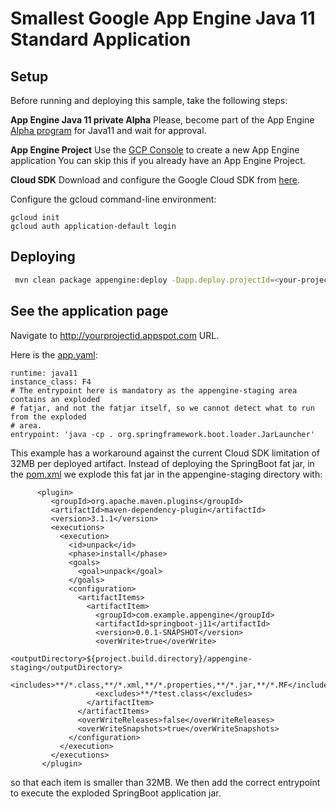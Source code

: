 # Smallest Google App Engine Java 11 Standard Application


## Setup

Before running and deploying this sample, take the following steps:

**App Engine Java 11 private Alpha** Please, become part of the App Engine [Alpha program](https://docs.google.com/forms/d/e/1FAIpQLSf5uE5eknJjFEmcVBI6sMitBU0QQ1LX_J7VrA_OTQabo6EEEw/viewform) for Java11 and wait for approval.

**App Engine Project** Use the [GCP Console](https://console.cloud.google.com/projectselector/appengine/create?lang=java) to create a new App Engine application 
You can skip this if you already have an App Engine Project.

**Cloud SDK** Download and configure the Google Cloud SDK from [here](https://cloud.google.com/sdk).

Configure the gcloud command-line environment:

```
gcloud init
gcloud auth application-default login
```


## Deploying

```bash
 mvn clean package appengine:deploy -Dapp.deploy.projectId=<your-project-id>
```

## See the application page
Navigate to http://yourprojectid.appspot.com URL.

Here is the [app.yaml](src/manin/appengine/app.yaml):

```
runtime: java11
instance_class: F4
# The entrypoint here is mandatory as the appengine-staging area contains an exploded
# fatjar, and not the fatjar itself, so we cannot detect what to run from the exploded
# area.
entrypoint: 'java -cp . org.springframework.boot.loader.JarLauncher'
```

This example has a workaround against the current Cloud SDK limitation of 32MB per deployed artifact. Instead of deploying the SpringBoot fat jar, in the [pom.xml](pom.xml) we explode this fat jar in the appengine-staging directory with:

```
      <plugin>
         <groupId>org.apache.maven.plugins</groupId>
         <artifactId>maven-dependency-plugin</artifactId>
         <version>3.1.1</version>
         <executions>
           <execution>
             <id>unpack</id>
             <phase>install</phase>
             <goals>
               <goal>unpack</goal>
             </goals>
             <configuration>
               <artifactItems>
                 <artifactItem>
                   <groupId>com.example.appengine</groupId>
                   <artifactId>springboot-j11</artifactId>
                   <version>0.0.1-SNAPSHOT</version>
                   <overWrite>true</overWrite>
                   <outputDirectory>${project.build.directory}/appengine-staging</outputDirectory>
                   <includes>**/*.class,**/*.xml,**/*.properties,**/*.jar,**/*.MF</includes>
                   <excludes>**/*test.class</excludes>
                 </artifactItem>
               </artifactItems>
               <overWriteReleases>false</overWriteReleases>
               <overWriteSnapshots>true</overWriteSnapshots>
             </configuration>
           </execution>
         </executions>
       </plugin>
```
 so that each item is smaller than 32MB. 
We then add the correct entrypoint to execute the exploded SpringBoot application jar.


